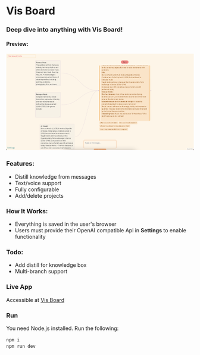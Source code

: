 # Vis Board

### Deep dive into anything with Vis Board!

#### Preview:

![preview](shot.png)

### Features:

- Distill knowledge from messages
- Text/voice support
- Fully configurable
- Add/delete projects

### How It Works:

- Everything is saved in the user's browser
- Users must provide their OpenAI compatible Api in **Settings** to enable functionality

### Todo:

- Add distill for knowledge box
- Multi-branch support

### Live App

Accessible at [Vis Board](https://vis-board.vercel.app)

### Run

You need Node.js installed. Run the following:

```sh
npm i
npm run dev
```
